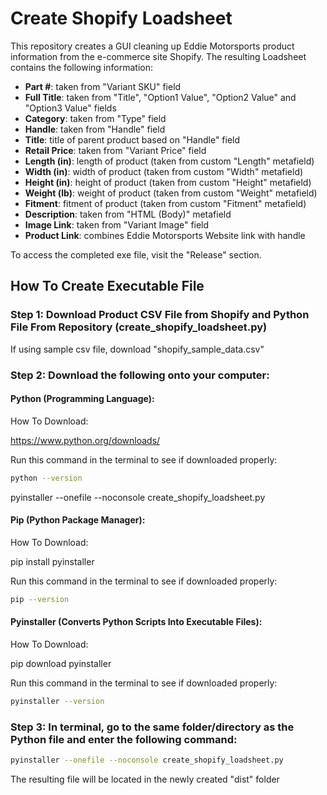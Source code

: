 # Create Shopify Loadsheet

This repository creates a GUI cleaning up Eddie Motorsports product information from the e-commerce site Shopify. The resulting Loadsheet contains the following information:

* **Part #**: taken from "Variant SKU" field
* **Full Title**: taken from "Title", "Option1 Value", "Option2 Value" and "Option3 Value" fields
* **Category**: taken from "Type" field
* **Handle**: taken from "Handle" field
* **Title**: title of parent product based on "Handle" field
* **Retail Price**: taken from "Variant Price" field
* **Length (in)**: length of product (taken from custom "Length" metafield)
* **Width (in)**: width of product (taken from custom "Width" metafield)
* **Height (in)**: height of product (taken from custom "Height" metafield)
* **Weight (lb)**: weight of product (taken from custom "Weight" metafield)
* **Fitment**: fitment of product (taken from custom "Fitment" metafield)
* **Description**: taken from "HTML (Body)" metafield
* **Image Link**: taken from "Variant Image" field
* **Product Link**: combines Eddie Motorsports Website link with handle

To access the completed exe file, visit the "Release" section.

## How To Create Executable File

### Step 1: Download Product CSV File from Shopify and Python File From Repository (create_shopify_loadsheet.py)

If using sample csv file, download "shopify_sample_data.csv"

### Step 2: Download the following onto your computer:

#### Python (Programming Language): 

How To Download:

https://www.python.org/downloads/

Run this command in the terminal to see if downloaded properly:

```bash
python --version
```

pyinstaller --onefile --noconsole create_shopify_loadsheet.py

#### Pip (Python Package Manager):

How To Download:

pip install pyinstaller

Run this command in the terminal to see if downloaded properly:

```bash
pip --version
```

#### Pyinstaller (Converts Python Scripts Into Executable Files):

How To Download:

pip download pyinstaller

Run this command in the terminal to see if downloaded properly:

```bash
pyinstaller --version
```
### Step 3:  In terminal, go to the same folder/directory as the Python file and enter the following command:

```bash
pyinstaller --onefile --noconsole create_shopify_loadsheet.py
```
The resulting file will be located in the newly created "dist" folder
